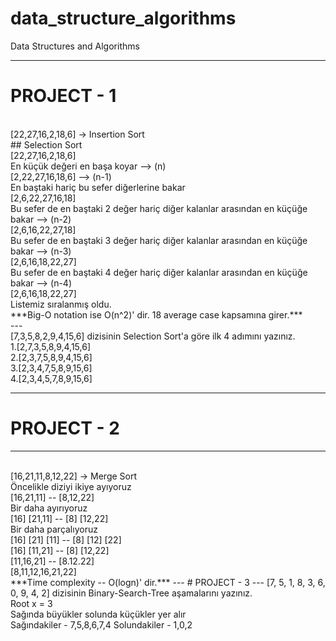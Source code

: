 # data_structure_algorithms
Data Structures and Algorithms

---
# PROJECT - 1
<br>
[22,27,16,2,18,6] -> Insertion Sort
<br>
## Selection Sort
<br>
[22,27,16,2,18,6]
<br>
En küçük değeri en başa koyar --> (n)
<br>
[2,22,27,16,18,6] --> (n-1)
<br>
En baştaki hariç bu sefer diğerlerine bakar
<br>
[2,6,22,27,16,18]
<br>
Bu sefer de en baştaki 2 değer hariç diğer kalanlar arasından en küçüğe bakar --> (n-2)
<br>
[2,6,16,22,27,18]
<br>
Bu sefer de en baştaki 3 değer hariç diğer kalanlar arasından en küçüğe bakar --> (n-3)
<br>
[2,6,16,18,22,27]
<br>
Bu sefer de en baştaki 4 değer hariç diğer kalanlar arasından en küçüğe bakar --> (n-4)
<br>
[2,6,16,18,22,27]
<br>
Listemiz sıralanmış oldu.
<br>
***Big-O notation ise O(n^2)' dir. 18 average case kapsamına girer.***
<br>
---
<br>
[7,3,5,8,2,9,4,15,6] dizisinin Selection Sort'a göre ilk 4 adımını yazınız.
<br>
1.[2,7,3,5,8,9,4,15,6]
<br>
2.[2,3,7,5,8,9,4,15,6]
<br>
3.[2,3,4,7,5,8,9,15,6]
<br>
4.[2,3,4,5,7,8,9,15,6]
<br>

---
# PROJECT - 2
---
<br>
[16,21,11,8,12,22] -> Merge Sort
<br>
Öncelikle diziyi ikiye ayıyoruz
<br>
[16,21,11] -- [8,12,22]
<br>
Bir daha ayırıyoruz
<br>
[16] [21,11] -- [8] [12,22]
<br>
Bir daha parçalıyoruz
<br>
[16] [21] [11] -- [8] [12] [22]
<br>
[16] [11,21] -- [8] [12,22]
<br>
[11,16,21] -- [8.12.22]
<br>
[8,11,12,16,21,22]
<br>
***Time complexity -- O(logn)' dir.***
---
# PROJECT - 3
---
[7, 5, 1, 8, 3, 6, 0, 9, 4, 2] dizisinin Binary-Search-Tree aşamalarını yazınız.
<br>
Root x = 3
<br>
Sağında büyükler solunda küçükler yer alır
<br>
Sağındakiler - 7,5,8,6,7,4
Solundakiler - 1,0,2


